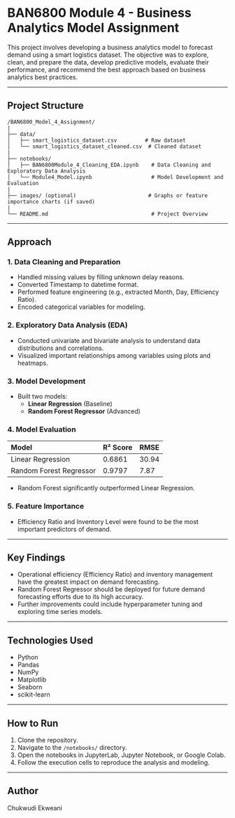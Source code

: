 # BAN6800 Module 4 - Business Analytics Model Assignment

This project involves developing a business analytics model to forecast demand using a smart logistics dataset. The objective was to explore, clean, and prepare the data, develop predictive models, evaluate their performance, and recommend the best approach based on business analytics best practices.

---

## Project Structure
```
/BAN6800_Model_4_Assignment/
|
├── data/
│   ├── smart_logistics_dataset.csv         # Raw dataset
│   └── smart_logistics_dataset_cleaned.csv  # Cleaned dataset
|
├── notebooks/
│   ├── BAN6800Module_4_Cleaning_EDA.ipynb    # Data Cleaning and Exploratory Data Analysis
│   └── Module4_Model.ipynb                   # Model Development and Evaluation
|
├── images/ (optional)                       # Graphs or feature importance charts (if saved)
|
└── README.md                                 # Project Overview
```

---

## Approach

### 1. Data Cleaning and Preparation
- Handled missing values by filling unknown delay reasons.
- Converted Timestamp to datetime format.
- Performed feature engineering (e.g., extracted Month, Day, Efficiency Ratio).
- Encoded categorical variables for modeling.

### 2. Exploratory Data Analysis (EDA)
- Conducted univariate and bivariate analysis to understand data distributions and correlations.
- Visualized important relationships among variables using plots and heatmaps.

### 3. Model Development
- Built two models:
  - **Linear Regression** (Baseline)
  - **Random Forest Regressor** (Advanced)

### 4. Model Evaluation
| Model                  | R² Score | RMSE    |
|:------------------------|:---------|:--------|
| Linear Regression       | 0.6861   | 30.94   |
| Random Forest Regressor | 0.9797   | 7.87    |

- Random Forest significantly outperformed Linear Regression.

### 5. Feature Importance
- Efficiency Ratio and Inventory Level were found to be the most important predictors of demand.

---

## Key Findings
- Operational efficiency (Efficiency Ratio) and inventory management have the greatest impact on demand forecasting.
- Random Forest Regressor should be deployed for future demand forecasting efforts due to its high accuracy.
- Further improvements could include hyperparameter tuning and exploring time series models.

---

## Technologies Used
- Python
- Pandas
- NumPy
- Matplotlib
- Seaborn
- scikit-learn

---

## How to Run
1. Clone the repository.
2. Navigate to the `/notebooks/` directory.
3. Open the notebooks in JupyterLab, Jupyter Notebook, or Google Colab.
4. Follow the execution cells to reproduce the analysis and modeling.

---

## Author
Chukwudi Ekweani
